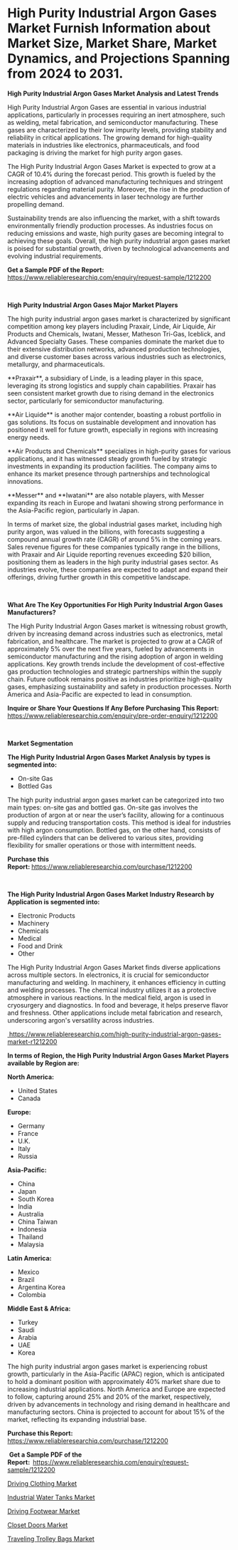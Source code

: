 <p><h1>High Purity Industrial Argon Gases Market Furnish Information about Market Size, Market Share, Market Dynamics, and Projections Spanning from 2024 to 2031.</h1></p><p><strong>High Purity Industrial Argon Gases Market Analysis and Latest Trends</strong></p>
<p><p>High Purity Industrial Argon Gases are essential in various industrial applications, particularly in processes requiring an inert atmosphere, such as welding, metal fabrication, and semiconductor manufacturing. These gases are characterized by their low impurity levels, providing stability and reliability in critical applications. The growing demand for high-quality materials in industries like electronics, pharmaceuticals, and food packaging is driving the market for high purity argon gases.</p><p>The High Purity Industrial Argon Gases Market is expected to grow at a CAGR of 10.4% during the forecast period. This growth is fueled by the increasing adoption of advanced manufacturing techniques and stringent regulations regarding material purity. Moreover, the rise in the production of electric vehicles and advancements in laser technology are further propelling demand. </p><p>Sustainability trends are also influencing the market, with a shift towards environmentally friendly production processes. As industries focus on reducing emissions and waste, high purity gases are becoming integral to achieving these goals. Overall, the high purity industrial argon gases market is poised for substantial growth, driven by technological advancements and evolving industrial requirements.</p></p>
<p><strong>Get a Sample PDF of the Report:&nbsp;</strong> <a href="https://www.reliableresearchiq.com/enquiry/request-sample/1212200?utm_campaign=1087&utm_medium=2&utm_source=Github&utm_content=ia&utm_term=17122024&utm_id=high-purity-industrial-argon-gases">https://www.reliableresearchiq.com/enquiry/request-sample/1212200</a></p>
<p>&nbsp;</p>
<p><strong>High Purity Industrial Argon Gases Major Market Players</strong></p>
<p><p>The high purity industrial argon gases market is characterized by significant competition among key players including Praxair, Linde, Air Liquide, Air Products and Chemicals, Iwatani, Messer, Matheson Tri-Gas, Iceblick, and Advanced Specialty Gases. These companies dominate the market due to their extensive distribution networks, advanced production technologies, and diverse customer bases across various industries such as electronics, metallurgy, and pharmaceuticals.</p><p>**Praxair**, a subsidiary of Linde, is a leading player in this space, leveraging its strong logistics and supply chain capabilities. Praxair has seen consistent market growth due to rising demand in the electronics sector, particularly for semiconductor manufacturing.</p><p>**Air Liquide** is another major contender, boasting a robust portfolio in gas solutions. Its focus on sustainable development and innovation has positioned it well for future growth, especially in regions with increasing energy needs.</p><p>**Air Products and Chemicals** specializes in high-purity gases for various applications, and it has witnessed steady growth fueled by strategic investments in expanding its production facilities. The company aims to enhance its market presence through partnerships and technological innovations.</p><p>**Messer** and **Iwatani** are also notable players, with Messer expanding its reach in Europe and Iwatani showing strong performance in the Asia-Pacific region, particularly in Japan.</p><p>In terms of market size, the global industrial gases market, including high purity argon, was valued in the billions, with forecasts suggesting a compound annual growth rate (CAGR) of around 5% in the coming years. Sales revenue figures for these companies typically range in the billions, with Praxair and Air Liquide reporting revenues exceeding $20 billion, positioning them as leaders in the high purity industrial gases sector. As industries evolve, these companies are expected to adapt and expand their offerings, driving further growth in this competitive landscape.</p></p>
<p>&nbsp;</p>
<p><strong>What Are The Key Opportunities For High Purity Industrial Argon Gases Manufacturers?</strong></p>
<p><p>The High Purity Industrial Argon Gases market is witnessing robust growth, driven by increasing demand across industries such as electronics, metal fabrication, and healthcare. The market is projected to grow at a CAGR of approximately 5% over the next five years, fueled by advancements in semiconductor manufacturing and the rising adoption of argon in welding applications. Key growth trends include the development of cost-effective gas production technologies and strategic partnerships within the supply chain. Future outlook remains positive as industries prioritize high-quality gases, emphasizing sustainability and safety in production processes. North America and Asia-Pacific are expected to lead in consumption.</p></p>
<p><strong>Inquire or Share Your Questions If Any Before Purchasing This Report:</strong> <a href="https://www.reliableresearchiq.com/enquiry/pre-order-enquiry/1212200?utm_campaign=1087&utm_medium=2&utm_source=Github&utm_content=ia&utm_term=17122024&utm_id=high-purity-industrial-argon-gases">https://www.reliableresearchiq.com/enquiry/pre-order-enquiry/1212200</a></p>
<p>&nbsp;</p>
<p><strong>Market Segmentation</strong></p>
<p><strong>The High Purity Industrial Argon Gases Market Analysis by types is segmented into:</strong></p>
<p><ul><li>On-site Gas</li><li>Bottled Gas</li></ul></p>
<p><p>The high purity industrial argon gases market can be categorized into two main types: on-site gas and bottled gas. On-site gas involves the production of argon at or near the user’s facility, allowing for a continuous supply and reducing transportation costs. This method is ideal for industries with high argon consumption. Bottled gas, on the other hand, consists of pre-filled cylinders that can be delivered to various sites, providing flexibility for smaller operations or those with intermittent needs.</p></p>
<p><strong>Purchase this Report:&nbsp;</strong><a href="https://www.reliableresearchiq.com/purchase/1212200?utm_campaign=1087&utm_medium=2&utm_source=Github&utm_content=ia&utm_term=17122024&utm_id=high-purity-industrial-argon-gases">https://www.reliableresearchiq.com/purchase/1212200</a></p>
<p>&nbsp;</p>
<p><strong>The High Purity Industrial Argon Gases Market Industry Research by Application is segmented into:</strong></p>
<p><ul><li>Electronic Products</li><li>Machinery</li><li>Chemicals</li><li>Medical</li><li>Food and Drink</li><li>Other</li></ul></p>
<p><p>The High Purity Industrial Argon Gases Market finds diverse applications across multiple sectors. In electronics, it is crucial for semiconductor manufacturing and welding. In machinery, it enhances efficiency in cutting and welding processes. The chemical industry utilizes it as a protective atmosphere in various reactions. In the medical field, argon is used in cryosurgery and diagnostics. In food and beverage, it helps preserve flavor and freshness. Other applications include metal fabrication and research, underscoring argon's versatility across industries.</p></p>
<p><a href="https://www.reliableresearchiq.com/high-purity-industrial-argon-gases-market-r1212200?utm_campaign=1087&utm_medium=2&utm_source=Github&utm_content=ia&utm_term=17122024&utm_id=high-purity-industrial-argon-gases">&nbsp;https://www.reliableresearchiq.com/high-purity-industrial-argon-gases-market-r1212200</a></p>
<p><strong>In terms of Region, the High Purity Industrial Argon Gases Market Players available by Region are:</strong></p>
<p>
    <p> <strong> North America: </strong>
        <ul>
            <li>United States</li>
            <li>Canada</li>
        </ul>
        </p> 
    <p> <strong> Europe: </strong>
        <ul>
            <li>Germany</li>
            <li>France</li>
            <li>U.K.</li>
            <li>Italy</li>
            <li>Russia</li>
        </ul>
        </p> 
    <p> <strong> Asia-Pacific: </strong>
        <ul>
            <li>China</li>
            <li>Japan</li>
            <li>South Korea</li>
            <li>India</li>
            <li>Australia</li>
            <li>China Taiwan</li>
            <li>Indonesia</li>
            <li>Thailand</li>
            <li>Malaysia</li>
        </ul>
        </p> 
    <p> <strong> Latin America: </strong>
        <ul>
            <li>Mexico</li>
            <li>Brazil</li>
            <li>Argentina Korea</li>
            <li>Colombia</li>
        </ul>
        </p> 
    <p> <strong> Middle East & Africa: </strong>
        <ul>
            <li>Turkey</li>
            <li>Saudi</li>
            <li>Arabia</li>
            <li>UAE</li>
            <li>Korea</li>
        </ul>
    </p>
    </p>
<p><p>The high purity industrial argon gases market is experiencing robust growth, particularly in the Asia-Pacific (APAC) region, which is anticipated to hold a dominant position with approximately 40% market share due to increasing industrial applications. North America and Europe are expected to follow, capturing around 25% and 20% of the market, respectively, driven by advancements in technology and rising demand in healthcare and manufacturing sectors. China is projected to account for about 15% of the market, reflecting its expanding industrial base.</p></p>
<p><strong>Purchase this Report: </strong><a href="https://www.reliableresearchiq.com/purchase/1212200?utm_campaign=1087&utm_medium=2&utm_source=Github&utm_content=ia&utm_term=17122024&utm_id=high-purity-industrial-argon-gases">https://www.reliableresearchiq.com/purchase/1212200</a></p>
<p>&nbsp;<strong>Get a Sample PDF of the Report:&nbsp;&nbsp;</strong><a href="https://www.reliableresearchiq.com/enquiry/request-sample/1212200?utm_campaign=1087&utm_medium=2&utm_source=Github&utm_content=ia&utm_term=17122024&utm_id=high-purity-industrial-argon-gases">https://www.reliableresearchiq.com/enquiry/request-sample/1212200</a></p>
<p><strong></strong></p>
<p><p><a href="https://www.linkedin.com/pulse/driving-clothing-market-analysis-trends-development-insights-foi4e?utm_campaign=1087&utm_medium=2&utm_source=Github&utm_content=ia&utm_term=17122024&utm_id=high-purity-industrial-argon-gases">Driving Clothing Market</a></p><p><a href="https://www.linkedin.com/pulse/industrial-water-tanks-market-growth-forecast-global-analysis-n6v6c?utm_campaign=1087&utm_medium=2&utm_source=Github&utm_content=ia&utm_term=17122024&utm_id=high-purity-industrial-argon-gases">Industrial Water Tanks Market</a></p><p><a href="https://www.linkedin.com/pulse/driving-footwear-market-size-share-analysis-growth-trends-axlce?utm_campaign=1087&utm_medium=2&utm_source=Github&utm_content=ia&utm_term=17122024&utm_id=high-purity-industrial-argon-gases">Driving Footwear Market</a></p><p><a href="https://github.com/manesros8/Market-Research-Report-List-1/blob/main/closet-doors-market.md?utm_campaign=1087&utm_medium=2&utm_source=Github&utm_content=ia&utm_term=17122024&utm_id=high-purity-industrial-argon-gases">Closet Doors Market</a></p><p><a href="https://github.com/ulyssacrayne00231/Market-Research-Report-List-1/blob/main/traveling-trolley-bags-market.md?utm_campaign=1087&utm_medium=2&utm_source=Github&utm_content=ia&utm_term=17122024&utm_id=high-purity-industrial-argon-gases">Traveling Trolley Bags Market</a></p></p>